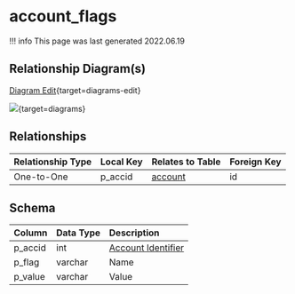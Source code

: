 # account_flags

!!! info
	This page was last generated 2022.06.19

## Relationship Diagram(s)

[Diagram Edit](https://mermaid.live/edit#eyJjb2RlIjoiZXJEaWFncmFtXG4gICAgYWNjb3VudF9mbGFncyB7XG4gICAgICAgIGludHVuc2lnbmVkIHBfYWNjaWRcbiAgICB9XG4gICAgYWNjb3VudCB7XG4gICAgICAgIHZhcmNoYXIgbmFtZVxuICAgICAgICBpbnQgaWRcbiAgICB9XG4gICAgYWNjb3VudF9mbGFncyB8fC0tb3sgYWNjb3VudCA6IE9uZS10by1PbmVcblxuIiwibWVybWFpZCI6eyJ0aGVtZSI6ImRlZmF1bHQifSwidXBkYXRlRWRpdG9yIjp0cnVlLCJhdXRvU3luYyI6dHJ1ZSwidXBkYXRlRGlhZ3JhbSI6dHJ1ZX0=){target=diagrams-edit}

[![](https://mermaid.ink/img/eyJjb2RlIjoiZXJEaWFncmFtXG4gICAgYWNjb3VudF9mbGFncyB7XG4gICAgICAgIGludHVuc2lnbmVkIHBfYWNjaWRcbiAgICB9XG4gICAgYWNjb3VudCB7XG4gICAgICAgIHZhcmNoYXIgbmFtZVxuICAgICAgICBpbnQgaWRcbiAgICB9XG4gICAgYWNjb3VudF9mbGFncyB8fC0tb3sgYWNjb3VudCA6IE9uZS10by1PbmVcblxuIiwibWVybWFpZCI6eyJ0aGVtZSI6ImRlZmF1bHQifSwidXBkYXRlRWRpdG9yIjp0cnVlLCJhdXRvU3luYyI6dHJ1ZSwidXBkYXRlRGlhZ3JhbSI6dHJ1ZX0=)](https://mermaid.ink/img/eyJjb2RlIjoiZXJEaWFncmFtXG4gICAgYWNjb3VudF9mbGFncyB7XG4gICAgICAgIGludHVuc2lnbmVkIHBfYWNjaWRcbiAgICB9XG4gICAgYWNjb3VudCB7XG4gICAgICAgIHZhcmNoYXIgbmFtZVxuICAgICAgICBpbnQgaWRcbiAgICB9XG4gICAgYWNjb3VudF9mbGFncyB8fC0tb3sgYWNjb3VudCA6IE9uZS10by1PbmVcblxuIiwibWVybWFpZCI6eyJ0aGVtZSI6ImRlZmF1bHQifSwidXBkYXRlRWRpdG9yIjp0cnVlLCJhdXRvU3luYyI6dHJ1ZSwidXBkYXRlRGlhZ3JhbSI6dHJ1ZX0=){target=diagrams}


## Relationships

| Relationship Type | Local Key | Relates to Table | Foreign Key |
| :--- | :--- | :--- | :--- |
| One-to-One | p_accid | [account](../../schema/account/account.md) | id |


## Schema

| Column | Data Type | Description |
| :--- | :--- | :--- |
| p_accid | int | [Account Identifier](account.md) |
| p_flag | varchar | Name |
| p_value | varchar | Value |

